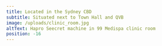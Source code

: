 ```yaml
---
title: Located in the Sydney CBD
subtitle: Situated next to Town Hall and QVB
image: /uploads/clinic_room.jpg
altText: Hapro Seecret machine in 99 Medispa clinic room
position: -16
---
```

